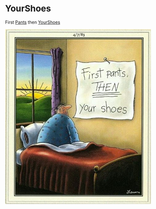 # YourShoes
First [Pants](https://github.com/ibanezht/Pants) then [YourShoes](https://github.com/tadams1138/YourShoes)

![](th.jpg)

